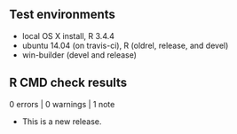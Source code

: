 ## Test environments
* local OS X install, R 3.4.4
* ubuntu 14.04 (on travis-ci), R (oldrel, release, and devel)
* win-builder (devel and release)

## R CMD check results

0 errors | 0 warnings | 1 note

* This is a new release.
